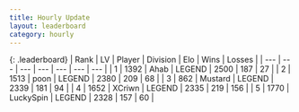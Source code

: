```yaml
---
title: Hourly Update
layout: leaderboard
category: hourly
---
```


{: .leaderboard}
| Rank | LV | Player | Division | Elo | Wins | Losses |
| --- | --- | --- | --- | --- | --- | --- |
| <span data-change="0">1</span> | 1392 | <span title="ID: 402846">Ahab</span> | LEGEND | <span data-change="0">2500</span> | <span data-change="0">187</span> | <span data-change="0">27</span> |
| <span data-change="0">2</span> | 1513 | <span title="ID: 540690">poon</span> | LEGEND | <span data-change="-14">2380</span> | <span data-change="0">209</span> | <span data-change="1">68</span> |
| <span data-change="0">3</span> | 862 | <span title="ID: 611082">Mustard</span> | LEGEND | <span data-change="0">2339</span> | <span data-change="0">181</span> | <span data-change="0">94</span> |
| <span data-change="0">4</span> | 1652 | <span title="ID: 448883">XCriwn</span> | LEGEND | <span data-change="0">2335</span> | <span data-change="0">219</span> | <span data-change="0">156</span> |
| <span data-change="0">5</span> | 1770 | <span title="ID: 498412">LuckySpin</span> | LEGEND | <span data-change="0">2328</span> | <span data-change="0">157</span> | <span data-change="0">60</span> |